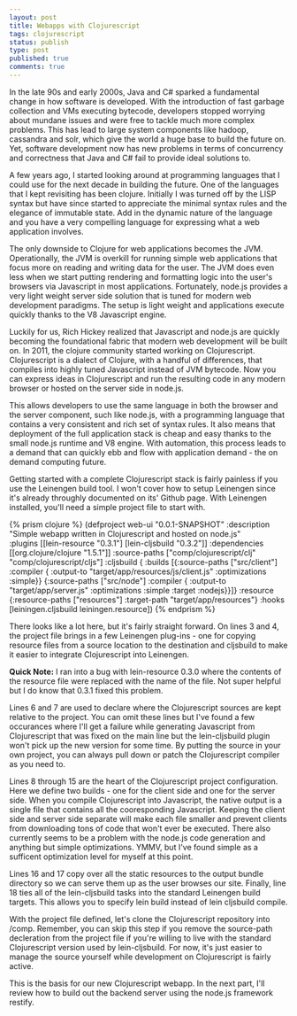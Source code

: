 ```yaml
---
layout: post
title: Webapps with Clojurescript
tags: clojurescript
status: publish
type: post
published: true
comments: true
---
```

In the late 90s and early 2000s, Java and C# sparked a fundamental change in
how software is developed. With the introduction of fast garbage collection and
VMs executing bytecode, developers stopped worrying about mundane issues and
were free to tackle much more complex problems. This has lead to large system
components like hadoop, cassandra and solr, which give the world a huge base to
build the future on. Yet, software development now has new problems in terms of
concurrency and correctness that Java and C# fail to provide ideal solutions to.

A few years ago, I started looking around at programming languages that I could
use for the next decade in building the future. One of the languages that I kept
revisiting has been clojure. Initially I was turned off by the LISP syntax but 
have since started to appreciate the minimal syntax rules and the elegance of 
immutable state. Add in the dynamic nature of the language and you have a very
compelling language for expressing what a web application involves.

<!--EndExcerpt-->

The only downside to Clojure for web applications becomes the JVM. Operationally,
the JVM is overkill for running simple web applications that focus more on reading
and writing data for the user. The JVM does even less when we start putting rendering
and formatting logic into the user\'s browsers via Javascript in most applications.
Fortunately, node.js provides a very light weight server side solution that is tuned
for modern web development paradigms. The setup is light weight and applications
execute quickly thanks to the V8 Javascript engine.

Luckily for us, Rich Hickey realized that Javascript and node.js are quickly becoming
the foundational fabric that modern web development will be built on. In 2011, the
clojure community started working on Clojurescript. Clojurescript is a dialect of
Clojure, with a handful of differences, that compiles into highly tuned Javascript
instead of JVM bytecode. Now you can express ideas in Clojurescript and run the
resulting code in any modern browser or hosted on the server side in node.js.

This allows developers to use the same language in both the browser and the server
component, such like node.js, with a programming language that contains a very
consistent and rich set of syntax rules. It also means that deployment of the full
application stack is cheap and easy thanks to the small node.js runtime and V8
engine. With automation, this process leads to a demand that can quickly ebb and
flow with application demand - the on demand computing future.

Getting started with a complete Clojurescript stack is fairly painless if you use
the Leinengen build tool. I won\'t cover how to setup Leinengen since it\'s already
throughly documented on its' Github page. With Leinengen installed, you\'ll need a
simple project file to start with.

{% prism clojure %}
(defproject web-ui "0.0.1-SNAPSHOT"
  :description "Simple webapp written in Clojurescript and hosted on node.js"  
  :plugins [[lein-resource "0.3.1"]
            [lein-cljsbuild "0.3.2"]]
  :dependencies [[org.clojure/clojure "1.5.1"]]
  :source-paths ["comp/clojurescript/clj"
                 "comp/clojurescript/cljs"]
  :cljsbuild {
    :builds [{:source-paths ["src/client"]
              :compiler { :output-to "target/app/resources/js/client.js"
                          :optimizations :simple}}
             {:source-paths ["src/node"]
              :compiler { :output-to "target/app/server.js"
                          :optimizations :simple
                          :target :nodejs}}]}
  :resource {:resource-paths ["resources"]
             :target-path "target/app/resources"}
  :hooks [leiningen.cljsbuild leiningen.resource])
{% endprism %}

There looks like a lot here, but it\'s fairly straight forward. On lines 3 and 4,
the project file brings in a few Leinengen plug-ins - one for copying resource
files from a source location to the destination and cljsbuild to make it easier
to integrate Clojurescript into Leinengen.

__Quick Note:__ I ran into a bug with lein-resource 0.3.0 where the contents
of the resource file were replaced with the name of the file. Not super helpful
but I do know that 0.3.1 fixed this problem.

Lines 6 and 7 are used to declare where the Clojurescript sources are kept relative
to the project. You can omit these lines but I\'ve found a few occurances where
I\'ll get a failure while generating Javascript from Clojurescript that was fixed on
the main line but the lein-cljsbuild plugin won\'t pick up the new version for some
time. By putting the source in your own project, you can always pull down or patch
the Clojurescript compiler as you need to.

Lines 8 through 15 are the heart of the Clojurescript project configuration. Here
we define two builds - one for the client side and one for the server side. When
you compile Clojurescript into Javascript, the native output is a single file that
contains all the cooresponding Javascript. Keeping the client side and server side
separate will make each file smaller and prevent clients from downloading tons of
code that won\'t ever be executed. There also currently seems to be a problem with
the node.js code generation and anything but simple optimizations. YMMV, but I\'ve
found simple as a sufficent optimization level for myself at this point.

Lines 16 and 17 copy over all the static resources to the output bundle directory
so we can serve them up as the user browses our site. Finally, line 18 ties all
of the lein-cljsbuild tasks into the standard Leinengen build targets. This allows
you to specify lein build instead of lein cljsbuild compile.

With the project file defined, let\'s clone the Clojurescript repository into /comp.
Remember, you can skip this step if you remove the source-path decleration from the
project file if you\'re willing to live with the standard Clojurescript version used
by lein-cljsbuild. For now, it\'s just easier to manage the source yourself while
development on Clojurescript is fairly active.

This is the basis for our new Clojurescript webapp. In the next part, I\'ll review 
how to build out the backend server using the node.js framework restify.

